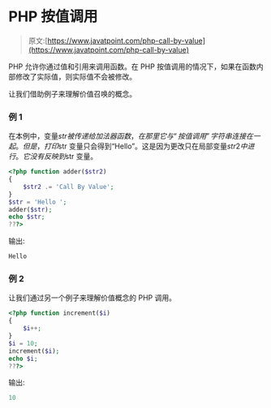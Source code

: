 # PHP 按值调用

> 原文:[https://www.javatpoint.com/php-call-by-value](https://www.javatpoint.com/php-call-by-value)

PHP 允许你通过值和引用来调用函数。在 PHP 按值调用的情况下，如果在函数内部修改了实际值，则实际值不会被修改。

让我们借助例子来理解价值召唤的概念。

### 例 1

在本例中，变量$str 被传递给加法器函数，在那里它与“按值调用”字符串连接在一起。但是，打印$str 变量只会得到“Hello”。这是因为更改只在局部变量$str2 中进行。它没有反映到$str 变量。

```php
<?php function adder($str2)
{
    $str2 .= 'Call By Value';
}
$str = 'Hello ';
adder($str);
echo $str;
???>

```

输出:

```php
Hello

```

### 例 2

让我们通过另一个例子来理解价值概念的 PHP 调用。

```php
<?php function increment($i)
{
    $i++;
}
$i = 10;
increment($i);
echo $i;
???>

```

输出:

```php
10

```